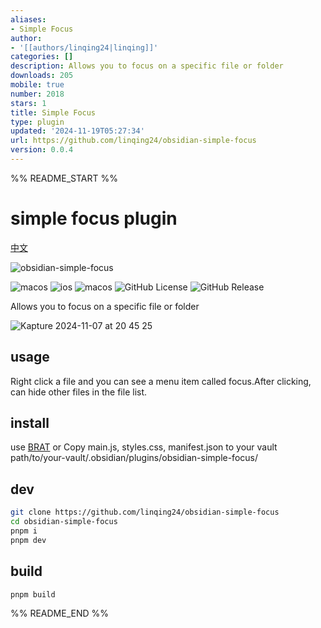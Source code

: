 ```yaml
---
aliases:
- Simple Focus
author:
- '[[authors/linqing24|linqing]]'
categories: []
description: Allows you to focus on a specific file or folder
downloads: 205
mobile: true
number: 2018
stars: 1
title: Simple Focus
type: plugin
updated: '2024-11-19T05:27:34'
url: https://github.com/linqing24/obsidian-simple-focus
version: 0.0.4
---
```


%% README_START %%

# simple focus plugin

[中文](./README-ZH.md)

![obsidian-simple-focus](https://socialify.git.ci/linqing24/obsidian-simple-focus/image?font=Inter&issues=1&language=1&name=1&owner=1&pattern=Circuit%20Board&theme=Light)

![macos](https://img.shields.io/badge/platform-macOS-333?logo=apple) ![ios](https://img.shields.io/badge/platform-iOS-333?logo=apple) ![macos](https://img.shields.io/badge/obsidian-plugin-7C3AED?logo=obsidian) ![GitHub License](https://img.shields.io/github/license/linqing24/obsidian-simple-focus) ![GitHub Release](https://img.shields.io/github/v/release/linqing24/obsidian-simple-focus)


Allows you to focus on a specific file or folder


![Kapture 2024-11-07 at 20 45 25](https://github.com/user-attachments/assets/7e24b35d-d2a6-4ad7-8f0a-fc0c0fa5d802)



## usage

Right click a file and you can see a menu item called focus.After clicking, can hide other files in the file list.


## install

use [BRAT](https://github.com/TfTHacker/obsidian42-brat) or Copy main.js, styles.css, manifest.json to your vault path/to/your-vault/.obsidian/plugins/obsidian-simple-focus/

## dev

```bash
git clone https://github.com/linqing24/obsidian-simple-focus
cd obsidian-simple-focus
pnpm i
pnpm dev
```

## build

```bash
pnpm build
```


%% README_END %%